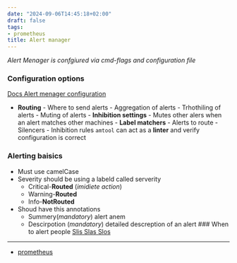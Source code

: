 ```yaml
---
date: "2024-09-06T14:45:18+02:00"
draft: false
tags:
- prometheus
title: Alert manager
---
```


*Alert Menager is confgiured via cmd-flags and configuration file*

### Configuration options

[Docs Alert menager
configuration](https://prometheus.io/docs/alerting/latest/configuration/)
- **Routing** - Where to send alerts - Aggregation of alerts -
Trhothiling of alerts - Muting of alerts - **Inhibition settings** -
Mutes other alers when an alert matches other machines - **Label
matchers** - Alerts to route - Silencers - Inhibition rules `amtool` can
act as a **linter** and verify configuration is correct

### Alerting baisics

-   Must use camelCase
-   Severity should be using a labeld called serverity
    -   Critical-**Routed** (*imidiete action*)
    -   Warning-**Routed**
    -   Info-**NotRouted**
-   Shoud have this annotations
    -   Summery(*mandatory*) alert anem
    -   Descirpotion (*mandatory*) detailed descreption of an alert ###
        When to alert people [Slis Slas
        Slos](/prometheus/slos_slas_slis)

------------------------------------------------------------------------

-   [prometheus](/prometheus/prometheus_main)
